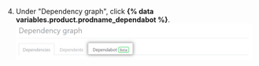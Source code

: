 4. Under "Dependency graph", click **{% data variables.product.prodname_dependabot %}**. ![Dependency graph, {% data variables.product.prodname_dependabot %} tab](/assets/images/help/dependabot/dependabot-tab-beta.png)
